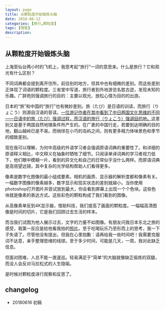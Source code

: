 ```yaml
---
layout: page
title: 从颗粒度开始锻炼头脑
date: 2018-06-12
categories: [旅行,颗粒度]
tags: [随笔]
description: 
---
```


## 从颗粒度开始锻炼头脑

上海至仙台两小时的飞机上，我思考起“旅行”一词的意思来。什么是旅行？它和观光有什么区别？

不同词典都会提到离开住所，前往别的地方，但其中也有细微的差别。而这些差别正体现了词语的颗粒度。三省堂中写道，旅行者到外地游览名胜古迹，发现未知的乐趣。广辞苑则强调旅行的目的：主要以观光、放松心情为目的的出游。

日本的“旅”和中国的“旅行”也有微妙差别。旅（たび）是日语的训读，而旅行（りょこう）则源自汉语的音读。[一位游记作者在其中看到了中日两国文化思维的不同——日语中的旅（たび）强调过程，而汉语的旅行（りょこう）强调目的地。](http://junsora0211.blogspot.com/2012/09/blog-post_15.html)这差别又是基于两国自然地理条件所产生的。在广袤的中国行走，若要到达明确的目的地，翻山越岭已是不易。而徜徉在小巧的岛屿之间，则有更多精力体味景色和季节的细致差别。

现在我可以理解，为何中高级的外语学习者会强调原语词典的重要性了。和详细的原语释义相比，中文释义在抽象时牺牲了细节。只阅读单译词典的学习者视力低下，他们眼中模糊一片，看到的异文化和自己的日常似乎没什么两样。而原语词典是高倍望远镜，其中复杂的光学结构帮助人们看得更多。

像素是数字化图像的最小组成要素。相机的画质、显示器的解析度都和像素有关。一幅数字图像的像素越多，数字显示和现实状态的差别就越小。当你使用photoshop打开图片并尝试放到最大，你会看到屏幕上出现一个个色块。这些色块就是像素的表达方式。这些彩色的颗粒构成了我们看到的图像。

从高像素单反到4K显示器，借助科技，我们提高了画面的颗粒度。一幅幅高清图像是时间的切片，它是我们回顾过去生活的样本。

而当我们试图为他人展示过去，文字的力量不如图像。有朋友问我日本东北之旅的感受，我第一反应是给他看我拍的[照片](https://kinkakufurusato.com/2018/06/12/sendai/)。至于吃喝玩乐乃至形而上的思考，我一下子失语了。尽管他没有提出，但我在心里抱歉：请再给我一些时间吧！我需要克服词不达意，亲手整理思绪的线球。至于多少时间，可能是几天，一周，我对此缺乏信息。

但面对困难，人总不能一直逡巡。轻易满足于“简单”的大脑就像缺乏锻炼的双腿，而没人会反对马拉松式的人生隐喻。

是时候对颗粒度进行观察和反思了。


## changelog

- 20180616 初稿
